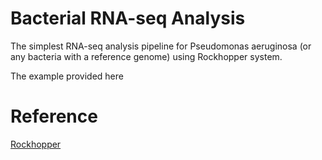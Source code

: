 # Bacterial RNA-seq Analysis
The simplest RNA-seq analysis pipeline for Pseudomonas aeruginosa (or any bacteria with a reference genome) using Rockhopper system.

The example provided here




# Reference
[Rockhopper](https://cs.wellesley.edu/~btjaden/Rockhopper/index.html)
